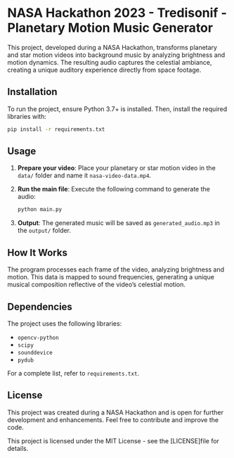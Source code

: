 
# NASA Hackathon 2023 - Tredisonif - Planetary Motion Music Generator

This project, developed during a NASA Hackathon, transforms planetary and star motion videos into background music by analyzing brightness and motion dynamics. The resulting audio captures the celestial ambiance, creating a unique auditory experience directly from space footage.

## Installation

To run the project, ensure Python 3.7+ is installed. Then, install the required libraries with:

```bash
pip install -r requirements.txt
```

## Usage

1. **Prepare your video**: Place your planetary or star motion video in the `data/` folder and name it `nasa-video-data.mp4`.
2. **Run the main file**: Execute the following command to generate the audio:

    ```bash
    python main.py
    ```

3. **Output**: The generated music will be saved as `generated_audio.mp3` in the `output/` folder.

## How It Works

The program processes each frame of the video, analyzing brightness and motion. This data is mapped to sound frequencies, generating a unique musical composition reflective of the video’s celestial motion.

## Dependencies

The project uses the following libraries:

- `opencv-python`
- `scipy`
- `sounddevice`
- `pydub`

For a complete list, refer to `requirements.txt`.

## License

This project was created during a NASA Hackathon and is open for further development and enhancements. Feel free to contribute and improve the code.

This project is licensed under the MIT License - see the [LICENSE]file for details.
